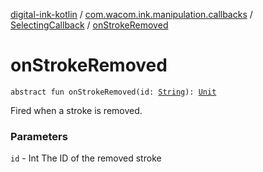 [digital-ink-kotlin](../../index.md) / [com.wacom.ink.manipulation.callbacks](../index.md) / [SelectingCallback](index.md) / [onStrokeRemoved](./on-stroke-removed.md)

# onStrokeRemoved

`abstract fun onStrokeRemoved(id: `[`String`](https://kotlinlang.org/api/latest/jvm/stdlib/kotlin/-string/index.html)`): `[`Unit`](https://kotlinlang.org/api/latest/jvm/stdlib/kotlin/-unit/index.html)

Fired when a stroke is removed.

### Parameters

`id` - Int The ID of the removed stroke